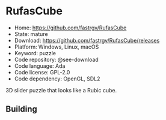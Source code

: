 # RufasCube

- Home: https://github.com/fastrgv/RufasCube
- State: mature
- Download: https://github.com/fastrgv/RufasCube/releases
- Platform: Windows, Linux, macOS
- Keyword: puzzle
- Code repository: @see-download
- Code language: Ada
- Code license: GPL-2.0
- Code dependency: OpenGL, SDL2

3D slider puzzle that looks like a Rubic cube.

## Building
